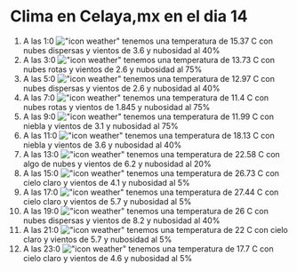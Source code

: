 # Clima en Celaya,mx en el dia 14

1. A las 1:0 !["icon weather"](http://openweathermap.org/img/w/03n.png) tenemos una temperatura de 15.37 C con nubes dispersas y  vientos de 3.6 y nubosidad al 40%
1. A las 3:0 !["icon weather"](http://openweathermap.org/img/w/04n.png) tenemos una temperatura de 13.73 C con nubes rotas y  vientos de 2.6 y nubosidad al 75%
1. A las 5:0 !["icon weather"](http://openweathermap.org/img/w/03n.png) tenemos una temperatura de 12.97 C con nubes dispersas y  vientos de 2.6 y nubosidad al 40%
1. A las 7:0 !["icon weather"](http://openweathermap.org/img/w/04n.png) tenemos una temperatura de 11.4 C con nubes rotas y  vientos de 1.845 y nubosidad al 75%
1. A las 9:0 !["icon weather"](http://openweathermap.org/img/w/50d.png) tenemos una temperatura de 11.99 C con niebla y  vientos de 3.1 y nubosidad al 75%
1. A las 11:0 !["icon weather"](http://openweathermap.org/img/w/50d.png) tenemos una temperatura de 18.13 C con niebla y  vientos de 3.6 y nubosidad al 40%
1. A las 13:0 !["icon weather"](http://openweathermap.org/img/w/02d.png) tenemos una temperatura de 22.58 C con algo de nubes y  vientos de 6.2 y nubosidad al 20%
1. A las 15:0 !["icon weather"](http://openweathermap.org/img/w/01d.png) tenemos una temperatura de 26.73 C con cielo claro y  vientos de 4.1 y nubosidad al 5%
1. A las 17:0 !["icon weather"](http://openweathermap.org/img/w/01d.png) tenemos una temperatura de 27.44 C con cielo claro y  vientos de 5.7 y nubosidad al 5%
1. A las 19:0 !["icon weather"](http://openweathermap.org/img/w/03n.png) tenemos una temperatura de 26 C con nubes dispersas y  vientos de 8.2 y nubosidad al 40%
1. A las 21:0 !["icon weather"](http://openweathermap.org/img/w/01n.png) tenemos una temperatura de 22 C con cielo claro y  vientos de 5.7 y nubosidad al 5%
1. A las 23:0 !["icon weather"](http://openweathermap.org/img/w/01n.png) tenemos una temperatura de 17.7 C con cielo claro y  vientos de 4.6 y nubosidad al 5%
